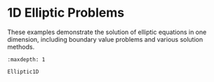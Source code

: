 # 1D Elliptic Problems

These examples demonstrate the solution of elliptic equations in one dimension, including boundary value problems and various solution methods.

```{toctree}
:maxdepth: 1

Elliptic1D
``` 